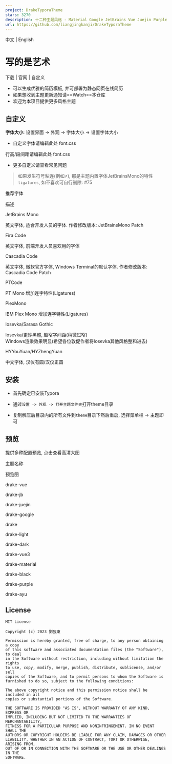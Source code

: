```yaml
---
project: DrakeTyporaTheme
stars: 3270
description: 十二种主题风格 - Material Google JetBrains Vue Juejin Purple Ayu Dark
url: https://github.com/liangjingkanji/DrakeTyporaTheme
---
```


中文 | English

写的是艺术
=====

  
  
下载 | 官网 | 自定义  

  

-   可以生成优雅的简历模板, 并可部署为静态网页在线简历
-   如果想收到主题更新通知请==Watch==本仓库
-   欢迎为本项目提供更多风格主题

自定义
---

**字体大小**: 设置界面 -> 外观 -> 字体大小 -> 设置字体大小

-   自定义字体请编辑此处 font.css

行高/段间距请编辑此处 font.css

-   更多自定义请查看常见问题

  

> 如果发生符号粘连(例如≠), 那是主题内置字体JetBrainsMono的特性`ligatures`, 如不喜欢可自行删除: #75

  

推荐字体

描述

JetBrains Mono

英文字体, 适合开发人员的字体. 作者修改版本: JetBrainsMono Patch

Fira Code

英文字体, 前端开发人员喜欢用的字体

Cascadia Code

英文字体, 微软官方字体, Windows Terminal的默认字体. 作者修改版本: Cascadia Code Patch

PTCode

PT Mono 增加连字特性(Ligatures)

PlexMono

IBM Plex Mono 增加连字特性(Ligatures)

Iosevka/Sarasa Gothic

Iosevka/更紗黑體, 超窄字间距(稍微过窄)  
Windows渲染效果明显(希望各位敦促作者将Iosevka其他风格整和进去)

HYYouYuan/HYZhengYuan

中文字体, 汉仪有圆/汉仪正圆

安装
--

-   首先确定已安装Typora
    
-   通过`设置 -> 外观 -> 打开主题文件夹`打开theme目录
    
-   复制解压后目录内的所有文件到`theme`目录下然后重启, 选择菜单栏 -> 主题即可
    

预览
--

提供多种配置预览, 点击查看高清大图

主题名称

预览图

drake-vue

drake-jb

drake-juejin

drake-google

drake

drake-light

drake-dark

drake-vue3

drake-material

drake-black

drake-purple

drake-ayu

License
-------

```
MIT License

Copyright (c) 2023 劉強東

Permission is hereby granted, free of charge, to any person obtaining a copy
of this software and associated documentation files (the "Software"), to deal
in the Software without restriction, including without limitation the rights
to use, copy, modify, merge, publish, distribute, sublicense, and/or sell
copies of the Software, and to permit persons to whom the Software is
furnished to do so, subject to the following conditions:

The above copyright notice and this permission notice shall be included in all
copies or substantial portions of the Software.

THE SOFTWARE IS PROVIDED "AS IS", WITHOUT WARRANTY OF ANY KIND, EXPRESS OR
IMPLIED, INCLUDING BUT NOT LIMITED TO THE WARRANTIES OF MERCHANTABILITY,
FITNESS FOR A PARTICULAR PURPOSE AND NONINFRINGEMENT. IN NO EVENT SHALL THE
AUTHORS OR COPYRIGHT HOLDERS BE LIABLE FOR ANY CLAIM, DAMAGES OR OTHER
LIABILITY, WHETHER IN AN ACTION OF CONTRACT, TORT OR OTHERWISE, ARISING FROM,
OUT OF OR IN CONNECTION WITH THE SOFTWARE OR THE USE OR OTHER DEALINGS IN THE
SOFTWARE.
```
